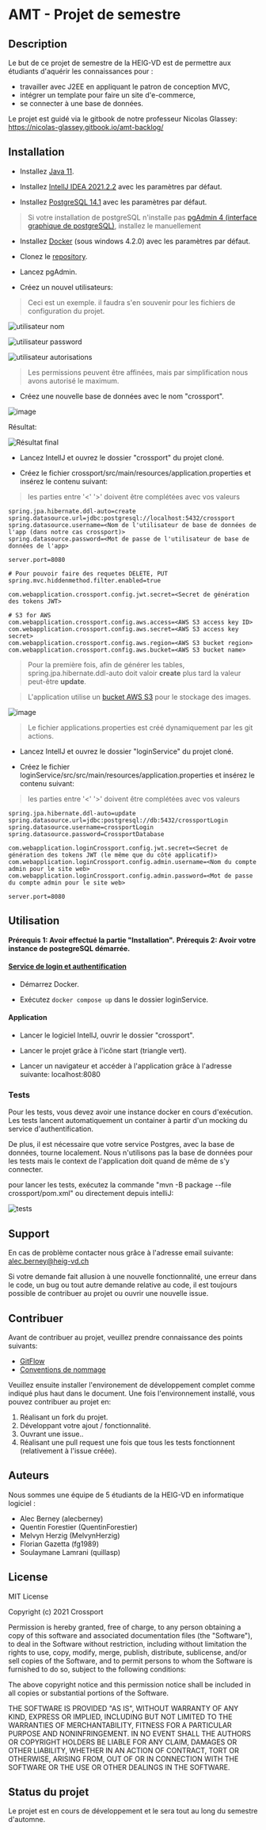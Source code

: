 # AMT - Projet de semestre

## Description

Le but de ce projet de semestre de la HEIG-VD est de permettre aux étudiants
d'aquérir les connaissances pour :

- travailler avec J2EE en appliquant le patron de conception MVC,
- intégrer un template pour faire un site d'e-commerce,
- se connecter à une base de données.

Le projet est guidé via le gitbook de notre professeur Nicolas Glassey:
<https://nicolas-glassey.gitbook.io/amt-backlog/>

## Installation

* Installez [Java 11](https://openjdk.java.net/install/).

* Installez [IntellJ IDEA 2021.2.2](https://www.jetbrains.com/idea/) avec les paramètres par défaut.

* Installez [PostgreSQL 14.1](https://www.postgresql.org/) avec les paramètres par défaut.

> Si votre installation de postgreSQL n'installe pas [pgAdmin 4 (interface graphique de postgreSQL)](https://www.pgadmin.org/download/), installez le manuellement

* Installez [Docker](https://docs.docker.com/engine/install/) (sous windows 4.2.0) avec les paramètres par défaut.

* Clonez le [repository](https://github.com/QuentinForestier/AMT-Semester-Project/tree/main).

* Lancez pgAdmin.

* Créez un nouvel utilisateurs: 

> Ceci est un exemple. il faudra s'en souvenir pour les fichiers de configuration du projet.

![utilisateur nom](https://user-images.githubusercontent.com/34660483/150751710-8a095bdf-5e78-4c36-9714-7f253408e01d.png)

![utilisateur password](https://user-images.githubusercontent.com/34660483/150751233-ed2e4096-9d4a-4cc4-b7b9-d8e5bf312e2e.png)

![utilisateur autorisations](https://user-images.githubusercontent.com/34660483/150751398-458e05bd-0ca0-4515-898a-b659e612327c.png)

> Les permissions peuvent être affinées, mais par simplification nous avons autorisé le maximum.

* Créez une nouvelle base de données avec le nom "crossport".

![image](https://user-images.githubusercontent.com/61196626/136580523-6dc9aebd-26fa-4706-9b22-603eda280234.png)

Résultat:

![Résultat final](https://user-images.githubusercontent.com/34660483/150751903-19af7b9d-dfb2-4b6c-9e33-4259dc407b3b.png)

* Lancez IntellJ et ouvrez le dossier "crossport" du projet cloné.

* Créez le fichier crossport/src/main/resources/application.properties et insérez le contenu suivant:

> les parties entre '<' '>' doivent être complétées avec vos valeurs

```
spring.jpa.hibernate.ddl-auto=create
spring.datasource.url=jdbc:postgresql://localhost:5432/crossport
spring.datasource.username=<Nom de l'utilisateur de base de données de l'app (dans notre cas crossport)>
spring.datasource.password=<Mot de passe de l'utilisateur de base de données de l'app>

server.port=8080

# Pour pouvoir faire des requetes DELETE, PUT
spring.mvc.hiddenmethod.filter.enabled=true

com.webapplication.crossport.config.jwt.secret=<Secret de génération des tokens JWT>

# S3 for AWS
com.webapplication.crossport.config.aws.access=<AWS S3 access key ID>
com.webapplication.crossport.config.aws.secret=<AWS S3 access key secret>
com.webapplication.crossport.config.aws.region=<AWS S3 bucket region>
com.webapplication.crossport.config.aws.bucket=<AWS S3 bucket name>
``` 

> Pour la première fois, afin de générer les tables, spring.jpa.hibernate.ddl-auto doit valoir <b>create</b> plus tard la valeur peut-être <b>update</b>.

> L'application utilise un [bucket AWS S3](https://aws.amazon.com/fr/s3/) pour le stockage des images.

![image](https://user-images.githubusercontent.com/61196626/136580863-9972b7d7-c1f6-42b4-af5d-eee507b1d311.png)

> Le fichier applications.properties est créé dynamiquement par les git actions.

* Lancez IntellJ et ouvrez le dossier "loginService" du projet cloné.

* Créez le fichier loginService/src/src/main/resources/application.properties et insérez le contenu suivant:

> les parties entre '<' '>' doivent être complétées avec vos valeurs

```
spring.jpa.hibernate.ddl-auto=update
spring.datasource.url=jdbc:postgresql://db:5432/crossportLogin
spring.datasource.username=crossportLogin
spring.datasource.password=CrossportDatabase

com.webapplication.loginCrossport.config.jwt.secret=<Secret de génération des tokens JWT (le même que du côté applicatif)>
com.webapplication.loginCrossport.config.admin.username=<Nom du compte admin pour le site web>
com.webapplication.loginCrossport.config.admin.password=<Mot de passe du compte admin pour le site web>

server.port=8080
``` 

## Utilisation

<b> Prérequis 1: Avoir effectué la partie "Installation".</b>
<b> Prérequis 2: Avoir votre instance de postegreSQL démarrée.</b>

#### [Service de login et authentification](https://github.com/QuentinForestier/AMT-Semester-Project/wiki/Service-de-login)

* Démarrez Docker.

* Exécutez `docker compose up` dans le dossier loginService.

#### Application 

* Lancer le logiciel IntellJ, ouvrir le dossier "crossport".

* Lancer le projet grâce à l'icône start (triangle vert).

* Lancer un navigateur et accéder à l'application grâce à l'adresse suivante:
localhost:8080

### Tests

Pour les tests, vous devez avoir une instance docker en cours d'exécution. Les tests lancent automatiquement un container à partir d'un mocking du service d'authentification.

De plus, il est nécessaire que votre service Postgres, avec la base de données, tourne localement. Nous n'utilisons pas la base de données pour les tests mais le context de l'application doit quand de même de s'y connecter.

pour lancer les tests, exécutez la commande  "mvn -B package --file crossport/pom.xml" ou directement depuis intelliJ:

![tests](https://user-images.githubusercontent.com/34660483/150760822-9b36b44a-4e30-4cb1-91d8-bfed409bdad1.png)

## Support

En cas de problème contacter nous grâce à l'adresse email suivante:
alec.berney@heig-vd.ch

Si votre demande fait allusion à une nouvelle fonctionnalité, une erreur dans le code, un bug ou tout autre demande relative au code, il est toujours possible de contribuer au projet ou ouvrir une nouvelle issue.

## Contribuer

Avant de contribuer au projet, veuillez prendre connaissance des points suivants:

- [GitFlow](https://github.com/Quillasp/AMT-Semester-Project/wiki/Workflow-git)
- [Conventions de nommage](https://github.com/Quillasp/AMT-Semester-Project/wiki/Conventions-de-nommage)

Veuillez ensuite installer l'environement de développement complet comme indiqué plus haut dans le document.
Une fois l'environnement installé, vous pouvez contribuer au projet en:

1. Réalisant un fork du projet.
2. Développant votre ajout / fonctionnalité.
3. Ouvrant une issue..
4. Réalisant une pull request une fois que tous les tests fonctionnent (relativement à l'issue créée).

## Auteurs

Nous sommes une équipe de 5 étudiants de la HEIG-VD en informatique logiciel :

- Alec Berney (alecberney)
- Quentin Forestier (QuentinForestier)
- Melvyn Herzig (MelvynHerzig)
- Florian Gazetta (fg1989)
- Soulaymane Lamrani (quillasp)

## License

MIT License

Copyright (c) 2021 Crossport

Permission is hereby granted, free of charge, to any person obtaining a copy
of this software and associated documentation files (the "Software"), to deal
in the Software without restriction, including without limitation the rights
to use, copy, modify, merge, publish, distribute, sublicense, and/or sell
copies of the Software, and to permit persons to whom the Software is
furnished to do so, subject to the following conditions:

The above copyright notice and this permission notice shall be included in all
copies or substantial portions of the Software.

THE SOFTWARE IS PROVIDED "AS IS", WITHOUT WARRANTY OF ANY KIND, EXPRESS OR
IMPLIED, INCLUDING BUT NOT LIMITED TO THE WARRANTIES OF MERCHANTABILITY,
FITNESS FOR A PARTICULAR PURPOSE AND NONINFRINGEMENT. IN NO EVENT SHALL THE
AUTHORS OR COPYRIGHT HOLDERS BE LIABLE FOR ANY CLAIM, DAMAGES OR OTHER
LIABILITY, WHETHER IN AN ACTION OF CONTRACT, TORT OR OTHERWISE, ARISING FROM,
OUT OF OR IN CONNECTION WITH THE SOFTWARE OR THE USE OR OTHER DEALINGS IN THE
SOFTWARE.

## Status du projet

Le projet est en cours de développement et le sera tout au long du semestre
d'automne.
